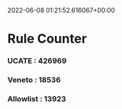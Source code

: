 2022-06-08 01:21:52.616067+00:00
# Rule Counter 
 ### UCATE : 426969

 ### Veneto : 18536

 ### Allowlist : 13923